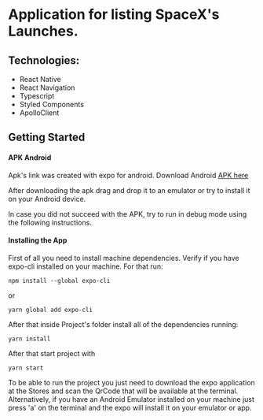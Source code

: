 # Application for listing SpaceX's Launches.

## Technologies:

- React Native
- React Navigation
- Typescript
- Styled Components
- ApolloClient

## Getting Started

#### APK Android
Apk's link was created with expo for android. Download Android [APK here](https://expo.io/artifacts/32bf8536-8e5d-4d8e-980a-93b9f8c86480)

After downloading the apk drag and drop it to an emulator or try to install it on your Android device.

In case you did not succeed with the APK, try to run in debug mode using the following instructions.

#### Installing the App
First of all you need to install machine dependencies.
Verify if you have expo-cli installed on your machine.
For that run:

```
npm install --global expo-cli 
```

or

```
yarn global add expo-cli 
```
After that inside Project's folder install all of the dependencies running:

```
yarn install
```
After that start project with
```
yarn start
```
To be able to run the project you just need to download the expo application at the Stores and scan the QrCode that will be available at the terminal.
Alternatively, if you have an Android Emulator installed on your machine just press 'a' on the terminal and the expo will install it on your emulator or app.
